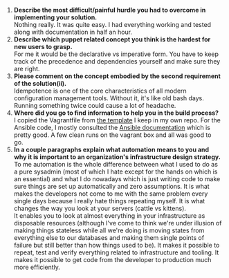 1. **Describe the most difficult/painful hurdle you had to overcome in implementing your solution.**    
Nothing really. It was quite easy. I had everything working and tested along with documentation in half an hour.
2. **Describe which puppet related concept you think is the hardest for new users to grasp.**        
For me it would be the declarative vs imperative form. You have to keep track of the precedence and dependencies yourself and make sure they are right.
3. **Please comment on the concept embodied by the second requirement of the solution(ii).**    
Idempotence is one of the core characteristics of all modern configuration management tools. Without it, it's like old bash days. Running something twice could cause a lot of headache.
4. **Where did you go to find information to help you in the build process?**            
I copied the Vagrantfile from [the template](https://github.com/navidpaya/dotfiles/blob/master/Vagrantfile) I keep in my own repo. For the Ansible code, I mostly consulted the [Ansible documentation](http://docs.ansible.com/) which is pretty good. A few clean runs on the vagrant box and all was good to go.
5. **In a couple paragraphs explain what automation means to you and why it is important to an organization's infrastructure design strategy.**     
To me automation is the whole difference between what I used to do as a pure sysadmin (most of which I hate except for the hands on which is an essential) and what I do nowadays which is just writing code to make sure things are set up automatically and zero assumptions. It is what makes the developers not come to me with the same problem every single days because I really hate things repeating myself. It is what changes the way you look at your servers (cattle vs kittens).       
It enables you to look at almost everything in your infrastructure as disposable resources (although I've come to think we're under illusion of making things stateless while all we're doing is moving states from everything else to our databases and making them single points of failure but still better than how things used to be). It makes it possible to repeat, test and verify everything related to infrastructure and tooling. It makes it possible to get code from the developer to production much more efficiently.
